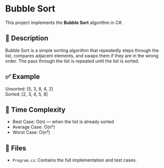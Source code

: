 # Bubble Sort

This project implements the **Bubble Sort** algorithm in C#.

## 📌 Description
Bubble Sort is a simple sorting algorithm that repeatedly steps through the list, compares adjacent elements, and swaps them if they are in the wrong order. The pass through the list is repeated until the list is sorted.

## ✅ Example
Unsorted: [5, 3, 8, 4, 2]  
Sorted: [2, 3, 4, 5, 8]

## 🧠 Time Complexity
- Best Case: O(n) — when the list is already sorted
- Average Case: O(n²)
- Worst Case: O(n²)

## 📁 Files
- `Program.cs`: Contains the full implementation and test cases.

